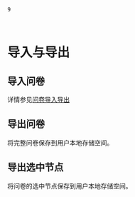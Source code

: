 ```index
9
```
```tag

```
```summary

```
# 导入与导出

## 导入问卷
详情参见[问卷导入导出](../../03newSurvey/03fromDocFile.md)

## 导出问卷

将完整问卷保存到用户本地存储空间。

## 导出选中节点

将问卷的选中节点保存到用户本地存储空间。